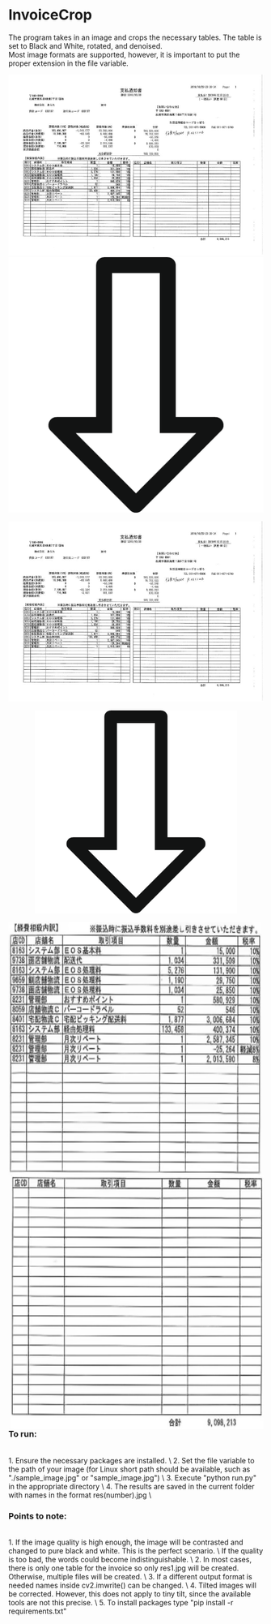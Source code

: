 # InvoiceCrop
The program takes in an image and crops the necessary tables. The table is set to Black and White, rotated, and denoised. \
Most image formats are supported, however, it is important to put the proper extension in the file variable. 

![alt text](https://github.com/gsharabok/InvoiceCrop/blob/main/imgs/sample_image.jpg?raw=true) 
![alt_text](https://github.com/gsharabok/InvoiceCrop/blob/main/imgs/down_arrow.png?raw=true)

<img src="https://github.com/gsharabok/InvoiceCrop/blob/main/imgs/sample_image.jpg" />
<p align="center">
  <img width="400" height="400" src="https://github.com/gsharabok/InvoiceCrop/blob/main/imgs/down_arrow.png">
</p>

<img align="left" width="500" height="500" src="https://github.com/gsharabok/InvoiceCrop/blob/main/imgs/sample_image0_out.png">
<img align="right" width="500" height="500" src="https://github.com/gsharabok/InvoiceCrop/blob/main/imgs/sample_image1_out.png">

### To run:  
<br/>
	1. Ensure the necessary packages are installed. \
	2. Set the file variable to the path of your image (for Linux short path should be available, such as "./sample_image.jpg" or "sample_image.jpg") \
	3. Execute "python run.py" in the appropriate directory \
	4. The results are saved in the current folder with names in the format res(number).jpg \
	
### Points to note:  
<br/>
	1. If the image quality is high enough, the image will be contrasted and changed to pure black and white. This is the perfect scenario. \
	   If the quality is too bad, the words could become indistinguishable. \
	2. In most cases, there is only one table for the invoice so only res1.jpg will be created. Otherwise, multiple files will be created. \
	3. If a different output format is needed names inside cv2.imwrite() can be changed. \
	4. Tilted images will be corrected. However, this does not apply to tiny tilt, since the available tools are not this precise. \
	5. To install packages type "pip install -r requirements.txt"
